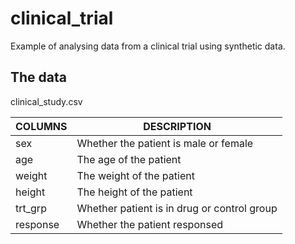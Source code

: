 # clinical_trial

Example of analysing data from a clinical trial using synthetic data.

## The data

clinical_study.csv

|COLUMNS|DESCRIPTION|
|-------|-----------|
|sex|Whether the patient is male or female|
|age|The age of the patient|
|weight|The weight of the patient|
|height|The height of the patient|
|trt_grp|Whether patient is in drug or control group|
|response|Whether the patient responsed|
